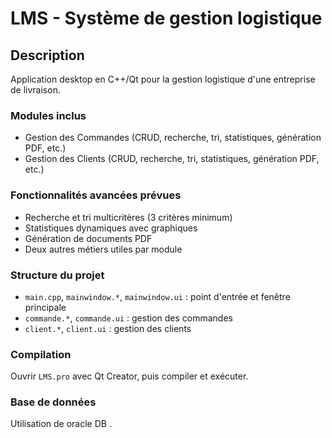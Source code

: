 # LMS - Système de gestion logistique

## Description

Application desktop en C++/Qt pour la gestion logistique d'une entreprise de livraison.

### Modules inclus

- Gestion des Commandes (CRUD, recherche, tri, statistiques, génération PDF, etc.)
- Gestion des Clients (CRUD, recherche, tri, statistiques, génération PDF, etc.)

### Fonctionnalités avancées prévues

- Recherche et tri multicritères (3 critères minimum)
- Statistiques dynamiques avec graphiques
- Génération de documents PDF
- Deux autres métiers utiles par module

### Structure du projet

- `main.cpp`, `mainwindow.*`, `mainwindow.ui` : point d'entrée et fenêtre principale
- `commande.*`, `commande.ui` : gestion des commandes
- `client.*`, `client.ui` : gestion des clients

### Compilation

Ouvrir `LMS.pro` avec Qt Creator, puis compiler et exécuter.

### Base de données

Utilisation de oracle DB .
